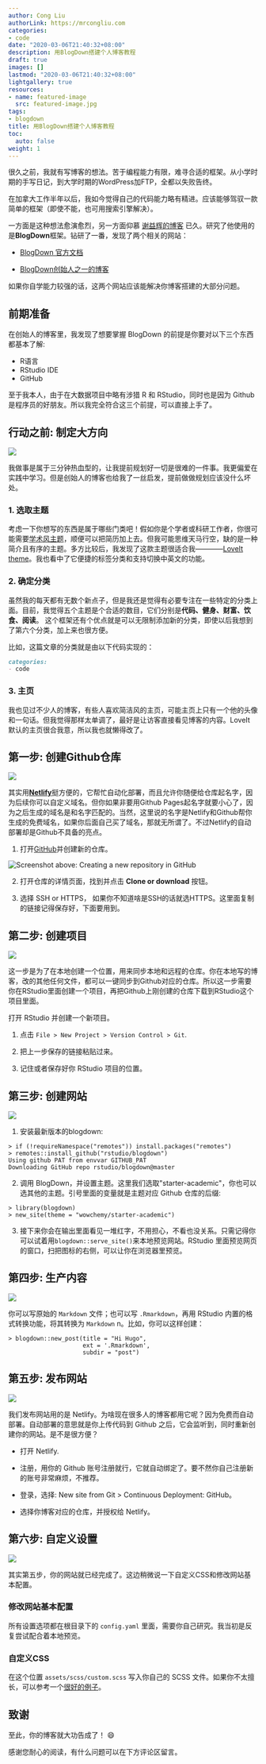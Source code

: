 ```yaml
---
author: Cong Liu
authorLink: https://mrcongliu.com
categories:
- code
date: "2020-03-06T21:40:32+08:00"
description: 用BlogDown搭建个人博客教程
draft: true
images: []
lastmod: "2020-03-06T21:40:32+08:00"
lightgallery: true
resources:
- name: featured-image
  src: featured-image.jpg
tags:
- blogdown
title: 用BlogDown搭建个人博客教程
toc:
  auto: false
weight: 1
---
```


很久之前，我就有写博客的想法。苦于编程能力有限，难寻合适的框架。从小学时期的手写日记，到大学时期的WordPress加FTP，全都以失败告终。

在加拿大工作半年以后，我如今觉得自己的代码能力略有精进。应该能够驾驭一款简单的框架（即使不能，也可用搜索引擎解决）。

一方面是这种想法愈演愈烈，另一方面仰慕 [谢益辉的博客](https://yihui.org/) 已久。研究了他使用的是**BlogDown**框架。钻研了一番，发现了两个相关的网站：

- [BlogDown 官方文档](https://bookdown.org/yihui/blogdown/)

- [BlogDown创始人之一的博客](https://www.apreshill.com/blog/2020-12-new-year-new-blogdown/)

如果你自学能力较强的话，这两个网站应该能解决你博客搭建的大部分问题。

## 前期准备

在创始人的博客里，我发现了想要掌握 BlogDown 的前提是你要对以下三个东西都基本了解:

- R语言
- RStudio IDE
- GitHub

至于我本人，由于在大数据项目中略有涉猎 R 和 RStudio，同时也是因为 Github 是程序员的好朋友。所以我完全符合这三个前提，可以直接上手了。

## 行动之前: 制定大方向

![](00-blogdown-2021.gif)

我做事是属于三分钟热血型的，让我提前规划好一切是很难的一件事。我更偏爱在实践中学习。但是创始人的博客也给我了一丝启发，提前做做规划应该没什么坏处。

### 1. 选取主题

考虑一下你想写的东西是属于哪些门类吧！假如你是个学者或科研工作者，你很可能需要[学术风主题](https://academic-demo.netlify.app/)，顺便可以把简历加上去。但我可能思维天马行空，缺的是一种简介且有序的主题。多方比较后，我发现了这款主题很适合我————[LoveIt theme](https://github.com/dillonzq/LoveIt)。我也看中了它便捷的标签分类和支持切换中英文的功能。

### 2. 确定分类

虽然我的每天都有无数个新点子，但是我还是觉得有必要专注在一些特定的分类上面。目前，我觉得五个主题是个合适的数目，它们分别是**代码、健身、财富、饮食、阅读**。 这个框架还有个优点就是可以无限制添加新的分类，即使以后我想到了第六个分类，加上来也很方便。

比如，这篇文章的分类就是由以下代码实现的：
```markdown
categories:
- code
```

### 3. 主页

我也见过不少人的博客，有些人喜欢简洁风的主页，可能主页上只有一个他的头像和一句话。但我觉得那样太单调了，最好是让访客直接看见博客的内容。LoveIt 默认的主页很合我意，所以我也就懒得改了。

## 第一步: 创建Github仓库

![](01-blogdown-2021.png)

其实用[**Netlify**](https://www.netlify.com)挺方便的，它帮忙自动化部署，而且允许你随便给仓库起名字，因为后续你可以自定义域名。但你如果非要用Github Pages起名字就要小心了，因为之后生成的域名是和名字匹配的。当然，这里说的名字是Netlify和Github帮你生成的免费域名，如果你后面自己买了域名，那就无所谓了。不过Netlify的自动部署却是Github不具备的亮点。

1. 打开[GitHub](https://github.com)并创建新的仓库。

![Screenshot above: Creating a new repository in GitHub](github-new-repo.png)

2. 打开仓库的详情页面，找到并点击 **Clone or download** 按钮。

3. 选择 SSH or HTTPS， 如果你不知道啥是SSH的话就选HTTPS。这里面复制的链接记得保存好，下面要用到。

## 第二步: 创建项目

![](02-blogdown-2021.png)

这一步是为了在本地创建一个位置，用来同步本地和远程的仓库。你在本地写的博客，改的其他任何文件，都可以一键同步到Github对应的仓库。所以这一步需要你在RStudio里面创建一个项目，再把Github上刚创建的仓库下载到RStudio这个项目里面。

打开 RStudio 并创建一个新项目。
    
1. 点击 `File > New Project > Version Control > Git`.

2. 把上一步保存的链接粘贴过来。

3. 记住或者保存好你 RStudio 项目的位置。

## 第三步: 创建网站

![](03-blogdown-2021.png)

1. 安装最新版本的blogdown:

```
> if (!requireNamespace("remotes")) install.packages("remotes")
> remotes::install_github("rstudio/blogdown")
Using github PAT from envvar GITHUB_PAT
Downloading GitHub repo rstudio/blogdown@master
```

2. 调用 BlogDown，并设置主题。这里我们选取"starter-academic"，你也可以选其他的主题。引号里面的变量就是主题对应 Github 仓库的后缀:

```
> library(blogdown)
> new_site(theme = "wowchemy/starter-academic")
```

3. 接下来你会在输出里面看见一堆红字，不用担心，不看也没关系。只需记得你可以试着用`blogdown::serve_site()`来本地预览网站。RStudio 里面预览网页的窗口，扫把图标的右侧，可以让你在浏览器里预览。

## 第四步: 生产内容

![](04-blogdown-2021.png)

你可以写原始的 `Markdown` 文件；也可以写 `.Rmarkdown`，再用 RStudio 内置的格式转换功能，将其转换为  `Markdown` n。比如，你可以这样创建：


```
> blogdown::new_post(title = "Hi Hugo", 
                     ext = '.Rmarkdown', 
                     subdir = "post")
```

## 第五步: 发布网站

![](05-blogdown-2021.png)

我们发布网站用的是 Netlify。为啥现在很多人的博客都用它呢？因为免费而自动部署。自动部署的意思就是你上传代码到 Github 之后，它会监听到，同时重新创建你的网站。是不是很方便？

- 打开 Netlify.

- 注册，用你的 Github 账号注册就行，它就自动绑定了。要不然你自己注册新的账号非常麻烦，不推荐。

- 登录，选择: New site from Git > Continuous Deployment: GitHub。

- 选择你博客对应的仓库，并授权给 Netlify。

## 第六步: 自定义设置

![](06-blogdown-2021.png)

其实第五步，你的网站就已经完成了。这边稍微说一下自定义CSS和修改网站基本配置。

### 修改网站基本配置

所有设置选项都在根目录下的 `config.yaml` 里面，需要你自己研究。我当初是反复尝试配合着本地预览。

### 自定义CSS

在这个位置 `assets/scss/custom.scss` 写入你自己的 SCSS 文件。如果你不太擅长，可以参考一个[很好的例子](https://github.com/rbind/apreshill/blob/main/assets/custom.scss)。

## 致谢

至此，你的博客就大功告成了！ :smile:

感谢您耐心的阅读，有什么问题可以在下方评论区留言。